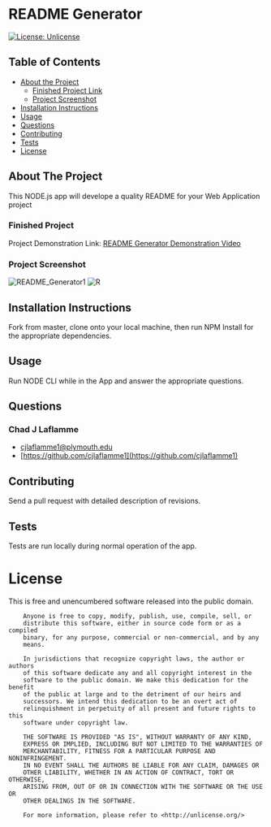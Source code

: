 # README Generator
[![License: Unlicense](https://img.shields.io/badge/license-Unlicense-blue.svg)](http://unlicense.org/)


## Table of Contents
* [About the Project](#about-the-project)
    * [Finished Project Link](#finished-project)
    * [Project Screenshot](#project-screenshot)
* [Installation Instructions](#installation-instructions)
* [Usage](#usage)
* [Questions](#questions)
* [Contributing](#contributing)
* [Tests](#tests)
* [License](#license)
    
## About The Project
    
This NODE.js app will develope a quality README for your Web Application project
    
    
### Finished Project
Project Demonstration Link: [README Generator Demonstration Video](https://drive.google.com/file/d/1dWPoyQeBNpSd79Blals2bOlX0b6loXgf/view)
    
    
### Project Screenshot
    
  ![README_Generator1](https://user-images.githubusercontent.com/64158642/90584812-752ba400-e1a1-11ea-9977-f7875c375d10.jpg)
![R](https://user-images.githubusercontent.com/64158642/90584820-78bf2b00-e1a1-11ea-9fe4-b0f2012eddd0.jpg)  
    
## Installation Instructions
    
Fork from master, clone onto your local machine, then run NPM Install for the appropriate dependencies. 
    
## Usage
    
Run NODE CLI while in the App and answer the appropriate questions. 
    
## Questions
    
### Chad J Laflamme
* [cjlaflamme1@plymouth.edu](cjlaflamme1@plymouth.edu)
* [https://github.com/cjlaflamme1](https://github.com/cjlaflamme1)
    
## Contributing
    
Send a pull request with detailed description of revisions. 
    
## Tests
    
Tests are run locally during normal operation of the app. 
    
# License
    
This is free and unencumbered software released into the public domain.

        Anyone is free to copy, modify, publish, use, compile, sell, or
        distribute this software, either in source code form or as a compiled
        binary, for any purpose, commercial or non-commercial, and by any
        means.
        
        In jurisdictions that recognize copyright laws, the author or authors
        of this software dedicate any and all copyright interest in the
        software to the public domain. We make this dedication for the benefit
        of the public at large and to the detriment of our heirs and
        successors. We intend this dedication to be an overt act of
        relinquishment in perpetuity of all present and future rights to this
        software under copyright law.
        
        THE SOFTWARE IS PROVIDED "AS IS", WITHOUT WARRANTY OF ANY KIND,
        EXPRESS OR IMPLIED, INCLUDING BUT NOT LIMITED TO THE WARRANTIES OF
        MERCHANTABILITY, FITNESS FOR A PARTICULAR PURPOSE AND NONINFRINGEMENT.
        IN NO EVENT SHALL THE AUTHORS BE LIABLE FOR ANY CLAIM, DAMAGES OR
        OTHER LIABILITY, WHETHER IN AN ACTION OF CONTRACT, TORT OR OTHERWISE,
        ARISING FROM, OUT OF OR IN CONNECTION WITH THE SOFTWARE OR THE USE OR
        OTHER DEALINGS IN THE SOFTWARE.
        
        For more information, please refer to <http://unlicense.org/>